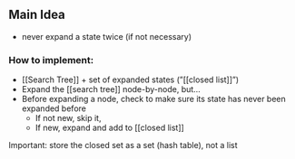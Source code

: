 ## Main Idea
- never expand a state twice (if not necessary)

### How to implement:
- [[Search Tree]] + set of expanded states (”[[closed list]]”)
- Expand the [[search tree]] node-by-node, but…
- Before expanding a node, check to make sure its state has never been expanded before
    - If not new, skip it,
    - If new, expand and add to [[closed list]]

Important: store the closed set as a set (hash table), not a list